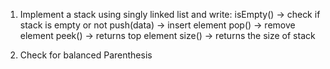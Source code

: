 1. Implement a stack using singly linked list and write:
   isEmpty() -> check if stack is empty or not
   push(data) -> insert element
   pop() -> remove element
   peek() -> returns top element
   size() -> returns the size of stack

2. Check for balanced Parenthesis
